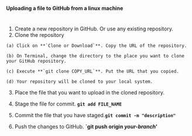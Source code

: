 #
**Uploading a file to GitHub from a linux machine**
#
  1.  Create a new repository in GitHub. Or use any existing repository.
  2.  Clone the repository
  
    (a)	Click on **`Clone or Download`**. Copy the URL of the repository.
    
    (b)	On Terminal, change the directory to the place you want to clone your GitHub repository.
    
    (c) Execute **`git clone COPY_URL`**. Put the URL that you copied.
    
    (d) Your repository will be cloned to your local system.
    
  3.  Place the file that you want to upload in the cloned repository.
  
  4.  Stage the file for commit. **`git add FILE_NAME`**
  
  5.  Commit the file that you have staged.**`git commit -m "description"`**
  
  6.  Push the changes to GitHub. **`git push origin *your-branch*'**
